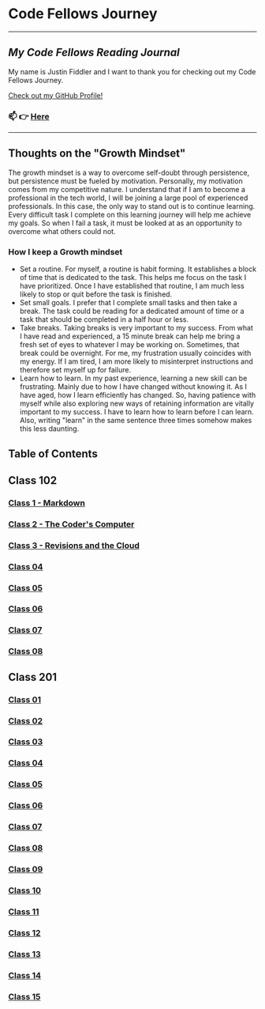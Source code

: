 # Code Fellows Journey

----

## _My Code Fellows Reading Journal_

My name is Justin Fiddler and I want to thank you for checking out my Code Fellows Journey.

[Check out my GitHub Profile!](https://github.com/Justin-Fiddler)

### 📫 👉 [Here](Mailto:Justin.R.Fiddler@gmail.com)

----

## Thoughts on the "Growth Mindset"

The growth mindset is a way to overcome self-doubt through persistence, but persistence must be fueled by motivation. Personally, my motivation comes from my competitive nature. I understand that if I am to become a professional in the tech world, I will be joining a large pool of experienced professionals. In this case, the only way to stand out is to continue learning. Every difficult task I complete on this learning journey will help me achieve my goals. So when I fail a task, it must be looked at as an opportunity to overcome what others could not.

### How I keep a Growth mindset

- Set a routine. For myself, a routine is habit forming. It establishes a block of time that is dedicated to the task. This helps me focus on the task I have prioritized. Once I have established that routine, I am much less likely to stop or quit before the task is finished.
- Set small goals. I prefer that I complete small tasks and then take a break. The task could be reading for a dedicated amount of time or a task that should be completed in a half hour or less.
- Take breaks. Taking breaks is very important to my success. From what I have read and experienced, a 15 minute break can help me bring a fresh set of eyes to whatever I may be working on. Sometimes, that break could be overnight. For me, my frustration usually coincides with my energy. If I am tired, I am more likely to misinterpret instructions and therefore set myself up for failure.
- Learn how to learn. In my past experience, learning a new skill can be frustrating. Mainly due to how I have changed without knowing it. As I have aged, how I learn efficiently has changed. So, having patience with myself while also exploring new ways of retaining information are vitally important to my success. I have to learn how to learn before I can learn. Also, writing "learn" in the same sentence three times somehow makes this less daunting.

## Table of Contents

## Class 102

### [Class 1 - Markdown](https://justin-fiddler.github.io/reading-notes/code-102/class-01)

### [Class 2 - The Coder's Computer](https://justin-fiddler.github.io/reading-notes/code-102/class-02)

### [Class 3 - Revisions and the Cloud](https://justin-fiddler.github.io/code-201/class-03)

### [Class 04](https://justin-fiddler.github.io/reading-notes/code-102/class-04)

### [Class 05](https://justin-fiddler.github.io/reading-notes/code-102/class-05)

### [Class 06](https://justin-fiddler.github.io/reading-notes/code-102/class-06)

### [Class 07](https://justin-fiddler.github.io/reading-notes/code-102/class-07)

### [Class 08](https://justin-fiddler.github.io/reading-notes/code-102/class-08)

## Class 201

### [Class 01](https://justin-fiddler.github.io/reading-notes/code-201/class-01)

### [Class 02](https://justin-fiddler.github.io/reading-notes/code-201/class-02)

### [Class 03](https://justin-fiddler.github.io/reading-notes/code-201/class-03)

### [Class 04](https://justin-fiddler.github.io/reading-notes/code-201/class-04)

### [Class 05](https://justin-fiddler.github.io/reading-notes/code-201/class-05)

### [Class 06](https://justin-fiddler.github.io/creading-notes/ode-201/class-06)

### [Class 07](https://justin-fiddler.github.io/reading-notes/code-201/class-07)

### [Class 08](https://justin-fiddler.github.io/reading-notes/code-201/class-08)

### [Class 09](https://justin-fiddler.github.io/reading-notes/code-201/class-09)

### [Class 10](https://justin-fiddler.github.io/reading-notes/code-201/class-10)

### [Class 11](https://justin-fiddler.github.io/reading-notes/code-201/class-11)

### [Class 12](https://justin-fiddler.github.io/creading-notes/ode-201/class-12)

### [Class 13](https://justin-fiddler.github.io/reading-notes/code-201/class-13)

### [Class 14](https://justin-fiddler.github.io/reading-notes/code-201/class-14)

### [Class 15](https://justin-fiddler.github.io/reading-notes/code-201/class-15)
